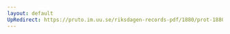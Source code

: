 ```yaml
---
layout: default
UpRedirect: https://pruto.im.uu.se/riksdagen-records-pdf/1880/prot-1880--ak--034.pdf
---
```

